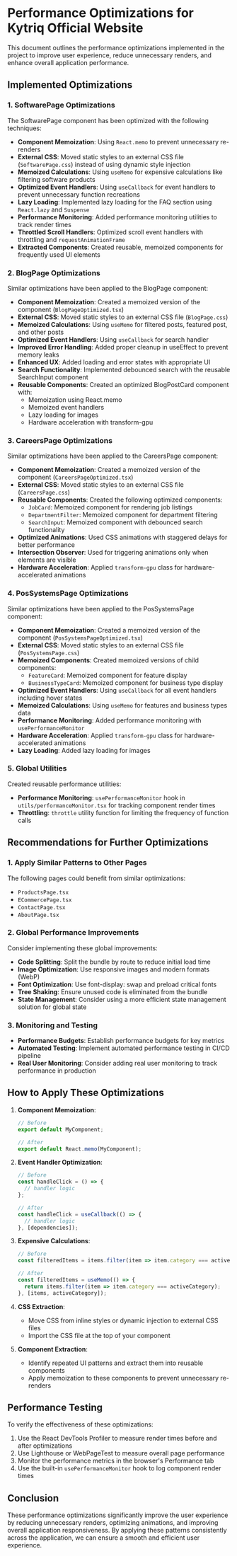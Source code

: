 # Performance Optimizations for Kytriq Official Website

This document outlines the performance optimizations implemented in the project to improve user experience, reduce unnecessary renders, and enhance overall application performance.

## Implemented Optimizations

### 1. SoftwarePage Optimizations

The SoftwarePage component has been optimized with the following techniques:

- **Component Memoization**: Using `React.memo` to prevent unnecessary re-renders
- **External CSS**: Moved static styles to an external CSS file (`SoftwarePage.css`) instead of using dynamic style injection
- **Memoized Calculations**: Using `useMemo` for expensive calculations like filtering software products
- **Optimized Event Handlers**: Using `useCallback` for event handlers to prevent unnecessary function recreations
- **Lazy Loading**: Implemented lazy loading for the FAQ section using `React.lazy` and `Suspense`
- **Performance Monitoring**: Added performance monitoring utilities to track render times
- **Throttled Scroll Handlers**: Optimized scroll event handlers with throttling and `requestAnimationFrame`
- **Extracted Components**: Created reusable, memoized components for frequently used UI elements

### 2. BlogPage Optimizations

Similar optimizations have been applied to the BlogPage component:

- **Component Memoization**: Created a memoized version of the component (`BlogPageOptimized.tsx`)
- **External CSS**: Moved static styles to an external CSS file (`BlogPage.css`)
- **Memoized Calculations**: Using `useMemo` for filtered posts, featured post, and other posts
- **Optimized Event Handlers**: Using `useCallback` for search handler
- **Improved Error Handling**: Added proper cleanup in useEffect to prevent memory leaks
- **Enhanced UX**: Added loading and error states with appropriate UI
- **Search Functionality**: Implemented debounced search with the reusable SearchInput component
- **Reusable Components**: Created an optimized BlogPostCard component with:
  - Memoization using React.memo
  - Memoized event handlers
  - Lazy loading for images
  - Hardware acceleration with transform-gpu

### 3. CareersPage Optimizations

Similar optimizations have been applied to the CareersPage component:

- **Component Memoization**: Created a memoized version of the component (`CareersPageOptimized.tsx`)
- **External CSS**: Moved static styles to an external CSS file (`CareersPage.css`)
- **Reusable Components**: Created the following optimized components:
  - `JobCard`: Memoized component for rendering job listings
  - `DepartmentFilter`: Memoized component for department filtering
  - `SearchInput`: Memoized component with debounced search functionality
- **Optimized Animations**: Used CSS animations with staggered delays for better performance
- **Intersection Observer**: Used for triggering animations only when elements are visible
- **Hardware Acceleration**: Applied `transform-gpu` class for hardware-accelerated animations

### 4. PosSystemsPage Optimizations

Similar optimizations have been applied to the PosSystemsPage component:

- **Component Memoization**: Created a memoized version of the component (`PosSystemsPageOptimized.tsx`)
- **External CSS**: Moved static styles to an external CSS file (`PosSystemsPage.css`)
- **Memoized Components**: Created memoized versions of child components:
  - `FeatureCard`: Memoized component for feature display
  - `BusinessTypeCard`: Memoized component for business type display
- **Optimized Event Handlers**: Using `useCallback` for all event handlers including hover states
- **Memoized Calculations**: Using `useMemo` for features and business types data
- **Performance Monitoring**: Added performance monitoring with `usePerformanceMonitor`
- **Hardware Acceleration**: Applied `transform-gpu` class for hardware-accelerated animations
- **Lazy Loading**: Added lazy loading for images

### 5. Global Utilities

Created reusable performance utilities:

- **Performance Monitoring**: `usePerformanceMonitor` hook in `utils/performanceMonitor.tsx` for tracking component render times
- **Throttling**: `throttle` utility function for limiting the frequency of function calls

## Recommendations for Further Optimizations

### 1. Apply Similar Patterns to Other Pages

The following pages could benefit from similar optimizations:

- `ProductsPage.tsx`
- `ECommercePage.tsx`
- `ContactPage.tsx`
- `AboutPage.tsx`

### 2. Global Performance Improvements

Consider implementing these global improvements:

- **Code Splitting**: Split the bundle by route to reduce initial load time
- **Image Optimization**: Use responsive images and modern formats (WebP)
- **Font Optimization**: Use font-display: swap and preload critical fonts
- **Tree Shaking**: Ensure unused code is eliminated from the bundle
- **State Management**: Consider using a more efficient state management solution for global state

### 3. Monitoring and Testing

- **Performance Budgets**: Establish performance budgets for key metrics
- **Automated Testing**: Implement automated performance testing in CI/CD pipeline
- **Real User Monitoring**: Consider adding real user monitoring to track performance in production

## How to Apply These Optimizations

1. **Component Memoization**:
   ```jsx
   // Before
   export default MyComponent;

   // After
   export default React.memo(MyComponent);
   ```

2. **Event Handler Optimization**:
   ```jsx
   // Before
   const handleClick = () => {
     // handler logic
   };

   // After
   const handleClick = useCallback(() => {
     // handler logic
   }, [dependencies]);
   ```

3. **Expensive Calculations**:
   ```jsx
   // Before
   const filteredItems = items.filter(item => item.category === activeCategory);

   // After
   const filteredItems = useMemo(() => {
     return items.filter(item => item.category === activeCategory);
   }, [items, activeCategory]);
   ```

4. **CSS Extraction**:
   - Move CSS from inline styles or dynamic injection to external CSS files
   - Import the CSS file at the top of your component

5. **Component Extraction**:
   - Identify repeated UI patterns and extract them into reusable components
   - Apply memoization to these components to prevent unnecessary re-renders

## Performance Testing

To verify the effectiveness of these optimizations:

1. Use the React DevTools Profiler to measure render times before and after optimizations
2. Use Lighthouse or WebPageTest to measure overall page performance
3. Monitor the performance metrics in the browser's Performance tab
4. Use the built-in `usePerformanceMonitor` hook to log component render times

## Conclusion

These performance optimizations significantly improve the user experience by reducing unnecessary renders, optimizing animations, and improving overall application responsiveness. By applying these patterns consistently across the application, we can ensure a smooth and efficient user experience.

